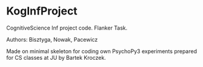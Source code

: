# KogInfProject

CognitiveScience Inf project code. Flanker Task. 

Authors: Bisztyga, Nowak, Pacewicz

Made on minimal skeleton for coding own PsychoPy3 experiments prepared for CS classes at JU by Bartek Kroczek.
